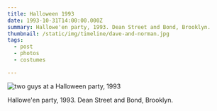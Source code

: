 ```yaml
---
title: Halloween 1993
date: 1993-10-31T14:00:00.000Z
summary: Hallowe'en party, 1993. Dean Street and Bond, Brooklyn.
thumbnail: /static/img/timeline/dave-and-norman.jpg
tags:
  - post 
  - photos 
  - costumes

---
```


![two guys at a Halloween party, 1993](/static/img/timeline/dave-and-norman.jpg "two guys at a Halloween party, 1993")

Hallowe'en party, 1993. Dean Street and Bond, Brooklyn.